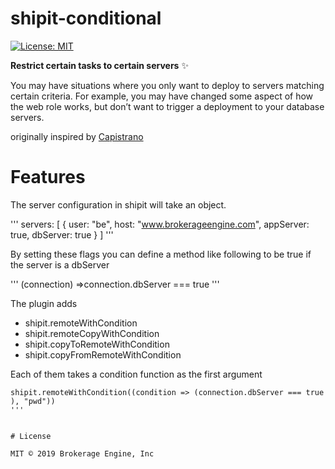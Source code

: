# shipit-conditional

[![License: MIT](https://img.shields.io/badge/License-MIT-blue.svg)](https://opensource.org/licenses/MIT)

**Restrict certain tasks to certain servers** ✨

You may have situations where you only want to deploy to servers matching certain criteria. 
For example, you may have changed some aspect of how the web role works, but don’t want to trigger a deployment to your database servers.

originally inspired by [Capistrano](https://capistranorb.com/documentation/advanced-features/role-filtering/)

# Features

The server configuration in shipit will take an object.

'''
  servers: [
        {
          user: "be",
          host: "www.brokerageengine.com",
          appServer: true,
          dbServer: true
        }
      ]
'''

By setting these flags you can define a method like following to be true if the server is a dbServer

'''
(connection) =>connection.dbServer === true
'''

The plugin adds 

* shipit.remoteWithCondition
* shipit.remoteCopyWithCondition
* shipit.copyToRemoteWithCondition
* shipit.copyFromRemoteWithCondition 

Each of them takes a condition function as the first argument

```
shipit.remoteWithCondition((condition => (connection.dbServer === true ), "pwd"))
'''


# License

MIT © 2019 Brokerage Engine, Inc
